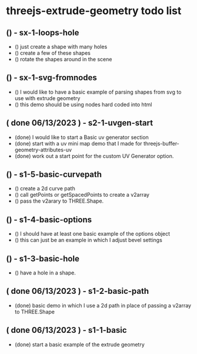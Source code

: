 # threejs-extrude-geometry todo list

<!-- LOOPS -->

## () - sx-1-loops-hole
* () just create a shape with many holes
* () create a few of these shapes
* () rotate the shapes around in the scene

<!-- SVG -->

## () - sx-1-svg-fromnodes
* () I would like to have a basic example of parsing shapes from svg to use with extrude geometry
* () this demo should be using nodes hard coded into html

<!-- CUSTOM UV GENERATOR SECTION -->

## ( done 06/13/2023 ) - s2-1-uvgen-start
* (done) I would like to start a Basic uv generator section
* (done) start with a uv mini map demo that I made for threejs-buffer-geometry-attributes-uv
* (done) work out a start point for the custom UV Generator option.


<!-- EXPAND BASIC SECTION -->

## () - s1-5-basic-curvepath
* () create a 2d curve path
* () call getPoints or getSpacedPoints to create a v2array
* () pass the v2arary to THREE.Shape.

## () - s1-4-basic-options
* () I should have at least one basic example of the options object
* () this can just be an example in which I adjust bevel settings

## () - s1-3-basic-hole
* () have a hole in a shape.

<!-- DONE -->

## ( done 06/13/2023 ) - s1-2-basic-path
* (done) basic demo in which I use a 2d path in place of passing a v2array to THREE.Shape

## ( done 06/13/2023 ) - s1-1-basic
* (done) start a basic example of the extrude geometry